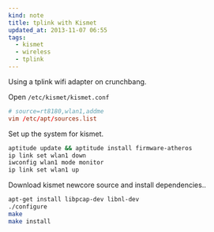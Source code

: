 ```yaml
---
kind: note
title: tplink with Kismet
updated_at: 2013-11-07 06:55
tags:
  - kismet
  - wireless
  - tplink
---
```



Using a tplink wifi adapter on crunchbang.

Open `/etc/kismet/kismet.conf`

```conf
# source=rt8180,wlan1,addme
vim /etc/apt/sources.list
```

Set up the system for kismet.

```bash
aptitude update && aptitude install firmware-atheros
ip link set wlan1 down
iwconfig wlan1 mode monitor
ip link set wlan1 up
```

Download kismet newcore source and install dependencies..

```bash
apt-get install libpcap-dev libnl-dev
./configure
make 
make install
```


